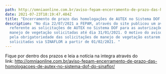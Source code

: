 ```yaml
---
path: http://omniaonline.com.br/aviso-fepam-encerramento-de-prazo-das-homologacoes-de-autex-no-sistema-dof-do-sinaflor/
date: 2021-07-23T18:19:47.484Z
title: "Encerramento de prazo das homologações de AUTEX no Sistema DOF do SINAFLOR "
description: "No dia 22/07/2021 a FEPAM, através do site publicou um aviso
  referente as solicitações de AUTEX no Sistema DOF para as autorizações de
  manejo de vegetação solicitadas até dia 31/01/2021. O motivo do aviso se deu
  pela obrigatoriedade das solicitações de manejo de vegetação estarem 100%
  solicitadas via SINAFLOR a partir de 01/02/2021. "
---
```

<!--StartFragment-->

Fique por dentro dos prazos e leia a notícia na integra através do link: <http://omniaonline.com.br/aviso-fepam-encerramento-de-prazo-das-homologacoes-de-autex-no-sistema-dof-do-sinaflor/> 

<!--EndFragment-->